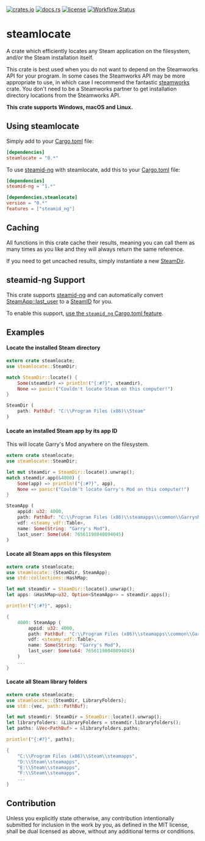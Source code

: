[![crates.io](https://img.shields.io/crates/v/steamlocate.svg)](https://crates.io/crates/steamlocate)
[![docs.rs](https://docs.rs/steamlocate/badge.svg)](https://docs.rs/steamlocate/)
[![license](https://img.shields.io/crates/l/steamlocate)](https://github.com/WilliamVenner/steamlocate/blob/master/LICENSE)
[![Workflow Status](https://github.com/WilliamVenner/steamlocate-rs/workflows/build/badge.svg)](https://github.com/WilliamVenner/steamlocate-rs/actions?query=workflow%3A%22build%22)

# steamlocate

A crate which efficiently locates any Steam application on the filesystem, and/or the Steam installation itself.

This crate is best used when you do not want to depend on the Steamworks API for your program. In some cases the Steamworks API may be more appropriate to use, in which case I recommend the fantastic [steamworks](https://github.com/Thinkofname/steamworks-rs) crate. You don't need to be a Steamworks partner to get installation directory locations from the Steamworks API.

**This crate supports Windows, macOS and Linux.**

## Using steamlocate
Simply add to your [Cargo.toml](https://doc.rust-lang.org/cargo/reference/manifest.html) file:
```toml
[dependencies]
steamlocate = "0.*"
```

To use [steamid-ng](#steamid-ng-support) with steamlocate, add this to your [Cargo.toml](https://doc.rust-lang.org/cargo/reference/manifest.html) file:
```toml
[dependencies]
steamid-ng = "1.*"

[dependencies.steamlocate]
version = "0.*"
features = ["steamid_ng"]
```

## Caching
All functions in this crate cache their results, meaning you can call them as many times as you like and they will always return the same reference.

If you need to get uncached results, simply instantiate a new [SteamDir](https://docs.rs/steamlocate/*/steamlocate/struct.SteamDir.html).

## steamid-ng Support
This crate supports [steamid-ng](https://docs.rs/steamid-ng) and can automatically convert [SteamApp::last_user](struct.SteamApp.html#structfield.last_user) to a [SteamID](https://docs.rs/steamid-ng/*/steamid_ng/struct.SteamID.html) for you.

To enable this support, [use the  `steamid_ng` Cargo.toml feature](#using-steamlocate).

## Examples

#### Locate the installed Steam directory
```rust
extern crate steamlocate;
use steamlocate::SteamDir;

match SteamDir::locate() {
	Some(steamdir) => println!("{:#?}", steamdir),
	None => panic!("Couldn't locate Steam on this computer!")
}
```
```rust
SteamDir (
	path: PathBuf: "C:\\Program Files (x86)\\Steam"
)
```

#### Locate an installed Steam app by its app ID
This will locate Garry's Mod anywhere on the filesystem.
```rust
extern crate steamlocate;
use steamlocate::SteamDir;

let mut steamdir = SteamDir::locate().unwrap();
match steamdir.app(&4000) {
	Some(app) => println!("{:#?}", app),
	None => panic!("Couldn't locate Garry's Mod on this computer!")
}
```
```rust
SteamApp (
	appid: u32: 4000,
	path: PathBuf: "C:\\Program Files (x86)\\steamapps\\common\\GarrysMod",
	vdf: <steamy_vdf::Table>,
	name: Some(String: "Garry's Mod"),
	last_user: Some(u64: 76561198040894045)
)
```

#### Locate all Steam apps on this filesystem
```rust
extern crate steamlocate;
use steamlocate::{SteamDir, SteamApp};
use std::collections::HashMap;

let mut steamdir = SteamDir::locate().unwrap();
let apps: &HashMap<u32, Option<SteamApp>> = steamdir.apps();

println!("{:#?}", apps);
```
```rust
{
	4000: SteamApp (
		appid: u32: 4000,
		path: PathBuf: "C:\\Program Files (x86)\\steamapps\\common\\GarrysMod",
		vdf: <steamy_vdf::Table>,
		name: Some(String: "Garry's Mod"),
		last_user: Some(u64: 76561198040894045)
	)
	...
}
```

#### Locate all Steam library folders
```rust
extern crate steamlocate;
use steamlocate::{SteamDir, LibraryFolders};
use std::{vec, path::PathBuf};

let mut steamdir: SteamDir = SteamDir::locate().unwrap();
let libraryfolders: &LibraryFolders = steamdir.libraryfolders();
let paths: &Vec<PathBuf> = &libraryfolders.paths;

println!("{:#?}", paths);
```
```rust
{
	"C:\\Program Files (x86)\\Steam\\steamapps",
	"D:\\Steam\\steamapps",
	"E:\\Steam\\steamapps",
	"F:\\Steam\\steamapps",
	...
}
```

## Contribution

Unless you explicitly state otherwise, any contribution intentionally
submitted for inclusion in the work by you, as defined in the MIT license,
shall be dual licensed as above, without any additional terms or conditions.
